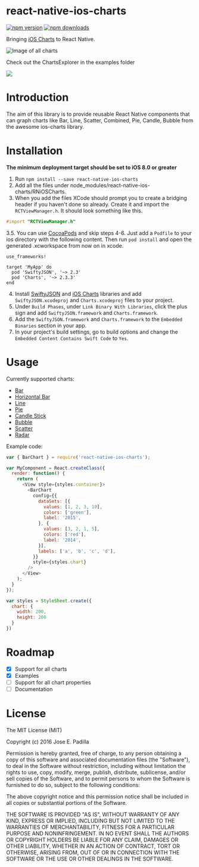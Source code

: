 # react-native-ios-charts
[![npm version](https://img.shields.io/npm/v/react-native-ios-charts.svg?style=flat-square)](https://www.npmjs.com/package/react-native-ios-charts)
[![npm downloads](https://img.shields.io/npm/dm/react-native-ios-charts.svg?style=flat-square)](https://www.npmjs.com/package/react-native-ios-charts)

Bringing [iOS Charts](https://github.com/danielgindi/ios-charts) to React Native.

![Image of all charts](https://raw.githubusercontent.com/Jpadilla1/react-native-ios-charts/master/screenshots/all.png)

Check out the ChartsExplorer in the examples folder

![](http://i.imgur.com/89SXtvq.gif)

# Introduction

The aim of this library is to provide reusable React Native components that can graph charts like Bar, Line, Scatter, Combined, Pie, Candle, Bubble from the awesome ios-charts library.

# Installation

**The minimum deployment target should be set to iOS 8.0 or greater**

1. Run `npm install --save react-native-ios-charts`
2. Add all the files under node_modules/react-native-ios-charts/RNiOSCharts.
3. When you add the files XCode should prompt you to create a bridging header if you haven't done so already. Create it and import the `RCTViewManager.h`. It should look something like this.

  ```Objective-C
  #import "RCTViewManager.h"
  ```
3.5. You can use [CocoaPods](https://cocoapods.org) and skip steps 4-6. Just add a `Podfile` to your ios directory with the following content. Then run `pod install` and open the generated .xcworkspace from now on in xcode.

  ```
  use_frameworks!

  target 'MyApp' do
    pod 'SwiftyJSON', '~> 2.3'
    pod 'Charts', '~> 2.3.3'
  end
  ```
4. Install [SwiftyJSON](https://github.com/SwiftyJSON/SwiftyJSON) and [iOS Charts](https://github.com/danielgindi/ios-charts) libraries and add `SwiftyJSON.xcodeproj` and `Charts.xcodeproj` files to your project.
5. Under `Build Phases`, under `Link Binary With Libraries`, click the plus sign and add `SwiftyJSON.framework` and `Charts.framework`.
6. Add the `SwiftyJSON.framework` and `Charts.framework` to the `Embedded Binaries` section in your app.
7. In your project's build settings, go to build options and change the `Embedded Content Contains Swift Code` to `Yes`.

# Usage

Currently supported charts:

- [Bar](https://gist.github.com/Jpadilla1/c833b91576152b4b9bb2)
- [Horizontal Bar](https://gist.github.com/Jpadilla1/d3cb8d52b35ed825e87e)
- [Line](https://gist.github.com/Jpadilla1/5c8f8067225fac40b370)
- [Pie](https://gist.github.com/Jpadilla1/58f88276381b4f1ce31c)
- [Candle Stick](https://gist.github.com/Jpadilla1/f64a4bb4cf8dfd3921d4)
- [Bubble](https://gist.github.com/Jpadilla1/34e52658683feadbeaaa)
- [Scatter](https://gist.github.com/Jpadilla1/abbc1e4378e5f6fd7eca)
- [Radar](https://gist.github.com/Jpadilla1/b944cd86bdf46cb50977)

Example code:

```JavaScript
var { BarChart } = require('react-native-ios-charts');

var MyComponent = React.createClass({
  render: function() {
    return (
      <View style={styles.container}>
        <BarChart
          config={{
            dataSets: [{
              values: [1, 2, 3, 10],
              colors: ['green'],
              label: '2015',
            }, {
              values: [3, 2, 1, 5],
              colors: ['red'],
              label: '2014',
            }],
            labels: ['a', 'b', 'c', 'd'],
          }}
          style={styles.chart}
        />
      </View>
    );
  }
});

var styles = StyleSheet.create({
  chart: {
    width: 200,
    height: 200
  }
})
```

# Roadmap

- [X] Support for all charts
- [X] Examples
- [ ] Support for all chart properties
- [ ] Documentation

# License
The MIT License (MIT)

Copyright (c) 2016 Jose E. Padilla

Permission is hereby granted, free of charge, to any person obtaining a copy
of this software and associated documentation files (the "Software"), to deal
in the Software without restriction, including without limitation the rights
to use, copy, modify, merge, publish, distribute, sublicense, and/or sell
copies of the Software, and to permit persons to whom the Software is
furnished to do so, subject to the following conditions:

The above copyright notice and this permission notice shall be included in all
copies or substantial portions of the Software.

THE SOFTWARE IS PROVIDED "AS IS", WITHOUT WARRANTY OF ANY KIND, EXPRESS OR
IMPLIED, INCLUDING BUT NOT LIMITED TO THE WARRANTIES OF MERCHANTABILITY,
FITNESS FOR A PARTICULAR PURPOSE AND NONINFRINGEMENT. IN NO EVENT SHALL THE
AUTHORS OR COPYRIGHT HOLDERS BE LIABLE FOR ANY CLAIM, DAMAGES OR OTHER
LIABILITY, WHETHER IN AN ACTION OF CONTRACT, TORT OR OTHERWISE, ARISING FROM,
OUT OF OR IN CONNECTION WITH THE SOFTWARE OR THE USE OR OTHER DEALINGS IN THE
SOFTWARE.
